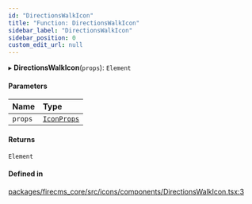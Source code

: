 ```yaml
---
id: "DirectionsWalkIcon"
title: "Function: DirectionsWalkIcon"
sidebar_label: "DirectionsWalkIcon"
sidebar_position: 0
custom_edit_url: null
---
```


▸ **DirectionsWalkIcon**(`props`): `Element`

#### Parameters

| Name | Type |
| :------ | :------ |
| `props` | [`IconProps`](../types/IconProps.md) |

#### Returns

`Element`

#### Defined in

[packages/firecms_core/src/icons/components/DirectionsWalkIcon.tsx:3](https://github.com/FireCMSco/firecms/blob/d45f3739/packages/firecms_core/src/icons/components/DirectionsWalkIcon.tsx#L3)
